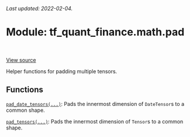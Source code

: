 <!--
This file is generated by a tool. Do not edit directly.
For open-source contributions the docs will be updated automatically.
-->

*Last updated: 2022-02-04.*

<div itemscope itemtype="http://developers.google.com/ReferenceObject">
<meta itemprop="name" content="tf_quant_finance.math.pad" />
<meta itemprop="path" content="Stable" />
</div>

# Module: tf_quant_finance.math.pad

<!-- Insert buttons and diff -->

<table class="tfo-notebook-buttons tfo-api" align="left">
</table>

<a target="_blank" href="https://github.com/google/tf-quant-finance/blob/master/tf_quant_finance/math/pad.py">View source</a>



Helper functions for padding multiple tensors.



## Functions

[`pad_date_tensors(...)`](../../tf_quant_finance/math/pad/pad_date_tensors.md): Pads the innermost dimension of `DateTensor`s to a common shape.

[`pad_tensors(...)`](../../tf_quant_finance/math/pad/pad_tensors.md): Pads the innermost dimension of `Tensor`s to a common shape.

